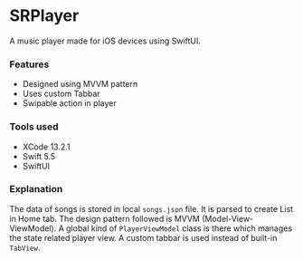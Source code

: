 # SRPlayer
A music player made for iOS devices using SwiftUI.

### Features
- Designed using MVVM pattern
- Uses custom Tabbar
- Swipable action in player

### Tools used
- XCode 13.2.1
- Swift 5.5
- SwiftUI

### Explanation
The data of songs is stored in local `songs.json` file. It is parsed to create List in Home tab. The design pattern followed is MVVM (Model-View-ViewModel). A global kind of `PlayerViewModel` class is there which manages the state related player view. A custom tabbar is used instead of built-in `TabView`.
